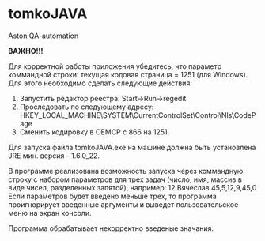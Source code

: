 # tomkoJAVA
Aston QA-automation

**ВАЖНО!!!**

Для корректной работы приложения убедитесь, что параметр коммандной строки: текущая кодовая страница = 1251 (для Windows).
Для этого необходимо сделать следующие действия:
1) Запустить редактор реестра: Start->Run->regedit
2) Проследовать по следующему адресу: HKEY_LOCAL_MACHINE\SYSTEM\CurrentControlSet\Control\Nls\CodePage
3) Сменить кодировку в OEMCP с 866 на 1251.

Для запуска файла tomkoJAVA.exe на машине должна быть установлена JRE мин. версия - 1.6.0_22.

В программе реализована возможность запуска через коммандную строку с набором параметров для трех задач 
(число, имя, массив в виде чисел, разделенных запятой), например: 12 Вячеслав 45,5,12,9,45,0
Если параметров будет введено меньше трех, то программа проигнорирует введенные аргументы и выведет 
пользовательское меню на экран консоли.

Программа обрабатывает некорректно введеные значания.
